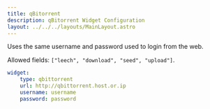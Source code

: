 ```yaml
---
title: qBitorrent
description: qBitorrent Widget Configuration
layout: ../../../layouts/MainLayout.astro
---
```


Uses the same username and password used to login from the web.

Allowed fields: `["leech", "download", "seed", "upload"]`.

```yaml
widget:
    type: qbittorrent
    url: http://qbittorrent.host.or.ip
    username: username
    password: password
```
